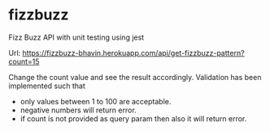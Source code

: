 # fizzbuzz
Fizz Buzz API with unit testing using jest

Url: 
https://fizzbuzz-bhavin.herokuapp.com/api/get-fizzbuzz-pattern?count=15

Change the count value and see the result accordingly.
Validation has been implemented such that
- only values between 1 to 100 are acceptable. 
- negative numbers will return error.
- if count is not provided as query param then also it will return error.
